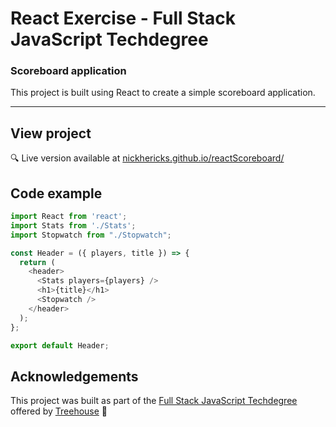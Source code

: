 # React Exercise - Full Stack JavaScript Techdegree

### Scoreboard application
This project is built using React to create a simple scoreboard application.

***
<!-- <img src="https://res.cloudinary.com/dtqevfsxh/image/upload/v1554483544/portfolio/expressFlashcards.png" width="500px"> -->

## View project
:mag: Live version available at [nickhericks.github.io/reactScoreboard/](https://nickhericks.github.io/reactScoreboard/)

<!-- ## Project objective
This project was built as I was learning about the Express web framework and the Pug templating engine. Through this project I learned about the request and response objects, body-parser, routes, templates, middleware, cookies (cookie-parser) redirects, error handling, modularizing routes, route parameters and query strings, serving static assets with a static server, and much more. :) -->

<!-- ## Techniques and concepts
- Express web framework
- Pug templating engine -->

## Code example
```javascript
import React from 'react';
import Stats from './Stats';
import Stopwatch from "./Stopwatch";

const Header = ({ players, title }) => {
  return (
    <header>
      <Stats players={players} />
      <h1>{title}</h1>
      <Stopwatch />
    </header>
  );
};

export default Header;
```

## Acknowledgements
This project was built as part of the [Full Stack JavaScript Techdegree](https://join.teamtreehouse.com/techdegree/) offered by [Treehouse](https://teamtreehouse.com) :raised_hands:
